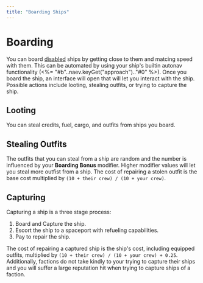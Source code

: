 ```yaml
---
title: "Boarding Ships"
---
```

# Boarding

You can board [disabled](mechanics/damage) ships by getting close to them and matcing speed with them.
This can be automated by using your ship's builtin autonav functionality (<%= "#b"..naev.keyGet("approach").."#0" %>).
Once you board the ship, an interface will open that will let you interact with the ship.
Possible actions include looting, stealing outfits, or trying to capture the ship.

## Looting

You can steal credits, fuel, cargo, and outfits from ships you board.

## Stealing Outfits

The outfits that you can steal from a ship are random and the number is influenced by your **Boarding Bonus** modifier.
Higher modifier values will let you steal more outfist from a ship.
The cost of repairing a stolen outfit is the base cost multiplied by `(10 + their crew) / (10 + your crew)`.

## Capturing

Capturing a ship is a three stage process:

1. Board and Capture the ship.
1. Escort the ship to a spaceport with refueling capabilities.
1. Pay to repair the ship.

The cost of repairing a captured ship is the ship's cost, including equipped outfits, multiplied by `(10 + their crew) / (10 + your crew) + 0.25`.
Additionally, factions do not take kindly to your trying to capture their ships and you will suffer a large reputation hit when trying to capture ships of a faction.
